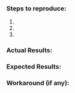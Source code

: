 ### Steps to reproduce:
1.
2.
3.
 
### Actual Results:
 
 
### Expected Results:
 
 
### Workaround (if any):

